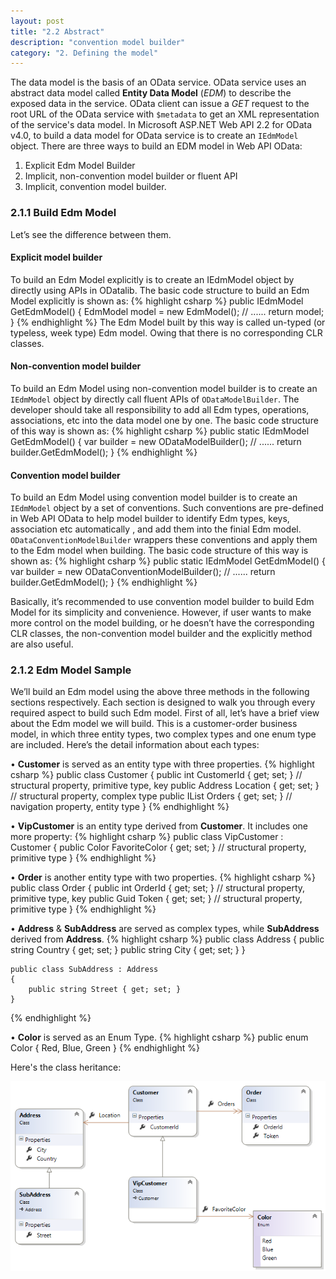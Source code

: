 ```yaml
---
layout: post
title: "2.2 Abstract"
description: "convention model builder"
category: "2. Defining the model"
---
```


The data model is the basis of an OData service. OData service uses an abstract data model called **Entity Data Model** (*EDM*) to describe the exposed data in the service. OData client can issue a *GET* request to the root URL of the OData service with `$metadata` to get an XML representation of the service's data model. 
In Microsoft ASP.NET Web API 2.2 for OData v4.0, to build a data model for OData service is to create an `IEdmModel` object. There are three ways to build an EDM model in Web API OData:

1. Explicit Edm Model Builder
2. Implicit, non-convention model builder or fluent API
3. Implicit, convention model builder.

### 2.1.1 Build Edm Model
Let’s see the difference between them.

#### Explicit model builder
To build an Edm Model explicitly is to create an IEdmModel object by directly using APIs in ODatalib. The basic code structure to build an Edm Model explicitly is shown as:
{% highlight csharp %}
public IEdmModel GetEdmModel()
{
    EdmModel model = new EdmModel();
    // ......
    return model;
}
{% endhighlight %}
The Edm Model built by this way is called un-typed (or typeless, week type) Edm model. Owing that there is no corresponding CLR classes.

#### Non-convention model builder
To build an Edm Model using non-convention model builder is to create an `IEdmModel` object by directly call fluent APIs of `ODataModelBuilder`. The developer should take all responsibility to add all Edm types, operations, associations, etc into the data model one by one. The basic code structure of this way is shown as:
{% highlight csharp %}
public static IEdmModel GetEdmModel()
{
    var builder = new ODataModelBuilder();
    // ......
    return builder.GetEdmModel();
}
{% endhighlight %}

#### Convention model builder
To build an Edm Model using convention model builder is to create an `IEdmModel` object by a set of conventions. Such conventions are pre-defined in Web API OData to help model builder to identify Edm types, keys, association etc automatically , and add them into the finial Edm model. `ODataConventionModelBuilder` wrappers these conventions and apply them to the Edm model when building. The basic code structure of this way is shown as:
{% highlight csharp %}
public static IEdmModel GetEdmModel()
{
    var builder = new ODataConventionModelBuilder();
    // ......
    return builder.GetEdmModel();
}
{% endhighlight %}

Basically, it’s recommended to use convention model builder to build Edm Model for its simplicity and convenience. However, if user wants to make more control on the model building, or he doesn’t have the corresponding CLR classes, the non-convention model builder and the explicitly method are also useful.

### 2.1.2 Edm Model Sample 
We’ll build an Edm model using the above three methods in the following sections respectively. Each section is designed to walk you through every required aspect to build such Edm model. First of all, let’s have a brief view about the Edm model we will build.
This is a customer-order business model, in which three entity types, two complex types and one enum type are included. Here’s the detail information about each types:

• **Customer** is served as an entity type with three properties. 
{% highlight csharp %}
    public class Customer
    {
        public int CustomerId { get; set; } // structural property, primitive type, key
        public Address Location { get; set; } // structural property, complex type
        public IList<Order> Orders { get; set; } // navigation property, entity type
    }
{% endhighlight %}

• **VipCustomer** is an entity type derived from **Customer**. It includes one more property:
{% highlight csharp %}
    public class VipCustomer : Customer
    {
        public Color FavoriteColor { get; set; } // structural property, primitive type
    }
{% endhighlight %}

• **Order** is another entity type with two properties.
{% highlight csharp %}
public class Order
{
     public int OrderId { get; set; } // structural property, primitive type, key
     public Guid Token { get; set; } // structural property, primitive type
}
{% endhighlight %}

• **Address** & **SubAddress** are served as complex types, while **SubAddress** derived from **Address**.
{% highlight csharp %}
    public class Address
    {
        public string Country { get; set; }
        public string City { get; set; }
    }

    public class SubAddress : Address
    {
        public string Street { get; set; }
    }
{% endhighlight %}

• **Color** is served as an Enum Type.
{% highlight csharp %}
public enum Color
    {
        Red,
        Blue,
        Green
    }
{% endhighlight %}

Here's the class heritance:

![](../img/02-01-customer-order.png)


